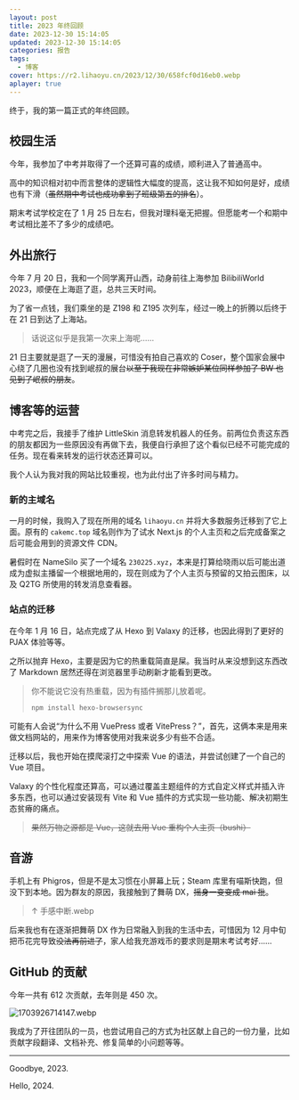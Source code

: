 ```yaml
---
layout: post
title: 2023 年终回顾
date: 2023-12-30 15:14:05
updated: 2023-12-30 15:14:05
categories: 报告
tags: 
  - 博客
cover: https://r2.lihaoyu.cn/2023/12/30/658fcf0d16eb0.webp
aplayer: true
---
```

终于，我的第一篇正式的年终回顾。

<!-- more -->

## 校园生活

今年，我参加了中考并取得了一个还算可喜的成绩，顺利进入了普通高中。

高中的知识相对初中而言整体的逻辑性大幅度的提高，这让我不知如何是好，成绩也有下滑（~~虽然期中考试也成功拿到了班级第五的排名~~）。

期末考试学校定在了 1 月 25 日左右，但我对理科毫无把握。但愿能考一个和期中考试相比差不了多少的成绩吧。

## 外出旅行

今年 7 月 20 日，我和一个同学离开山西，动身前往上海参加 BilibiliWorld 2023，顺便在上海逛了逛，总共三天时间。

为了省一点钱，我们乘坐的是 Z198 和 Z195 次列车，经过一晚上的折腾以后终于在 21 日到达了上海站。

> 话说这似乎是我第一次来上海呢……

21 日主要就是逛了一天的漫展，可惜没有拍自己喜欢的 Coser，整个国家会展中心绕了几圈也没有找到岷叔的展台~~以至于我现在非常嫉妒某位同样参加了 BW 也见到了岷叔的朋友~~。

## 博客等的运营

中考完之后，我接手了维护 LittleSkin 消息转发机器人的任务。前两位负责这东西的朋友都因为一些原因没有再做下去，我便自行承担了这个看似已经不可能完成的任务。现在看来转发的运行状态还算可以。

我个人认为我对我的网站比较重视，也为此付出了许多时间与精力。

### 新的主域名

一月的时候，我购入了现在所用的域名 `lihaoyu.cn` 并将大多数服务迁移到了它上面。原有的 `cakemc.top` 域名则作为了试水 Next.js 的个人主页和之后完成备案之后可能会用到的资源文件 CDN。

暑假时在 NameSilo 买了一个域名 `230225.xyz`，本来是打算给晓雨以后可能出道成为虚拟主播留一个根据地用的，现在则成为了个人主页与预留的又拍云图床，以及 Q2TG 所使用的转发消息查看器。

### 站点的迁移

在今年 1 月 16 日，站点完成了从 Hexo 到 Valaxy 的迁移，也因此得到了更好的 PJAX 体验等等。

之所以抛弃 Hexo，主要是因为它的热重载简直是屎。我当时从来没想到这东西改了 Markdown 居然还得在浏览器里手动刷新才能看到更改。

> 你不能说它没有热重载，因为有插件搁那儿放着呢。
>
> ```bash
> npm install hexo-browsersync
> ```

可能有人会说“为什么不用 VuePress 或者 VitePress？”，首先，这俩本来是用来做文档网站的，用来作为博客使用对我来说多少有些不合适。

迁移以后，我也开始在摸爬滚打之中探索 Vue 的语法，并尝试创建了一个自己的 Vue 项目。

Valaxy 的个性化程度还算高，可以通过覆盖主题组件的方式自定义样式并插入许多东西，也可以通过安装现有 Vite 和 Vue 插件的方式实现一些功能、解决初期生态贫瘠的痛点。

> ~~果然万物之源都是 Vue，这就去用 Vue 重构个人主页（bushi）~~

## 音游

手机上有 Phigros，但是不是太习惯在小屏幕上玩；Steam 库里有喵斯快跑，但没下到本地。因为群友的原因，我接触到了舞萌 DX，~~摇身一变变成 mai 批~~。

<meting-js
   id="2110353550"
   server="netease"
   type="song"
   theme="#F2BC57">
</meting-js>

> ↑ 手感中断.webp

后来我也有在逐渐把舞萌 DX 作为日常融入到我的生活中去，可惜因为 12 月中旬把币花完导致~~没法再前进了~~，家人给我充游戏币的要求则是期末考试考好……

## GitHub 的贡献

今年一共有 612 次贡献，去年则是 450 次。

![1703926714147.webp](https://r2.lihaoyu.cn/2023/12/30/658fdbb73c6a3.webp)

我成为了开往团队的一员，也尝试用自己的方式为社区献上自己的一份力量，比如贡献字段翻译、文档补充、修复简单的小问题等等。

---

Goodbye, 2023.

Hello, 2024.
